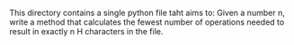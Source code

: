 This directory contains a single python file taht aims to: Given a number n, write a method that calculates the fewest number of operations needed to result in exactly n H characters in the file.
